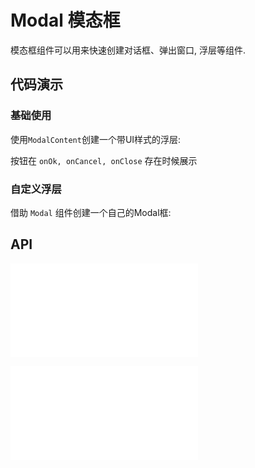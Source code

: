 # Modal 模态框

模态框组件可以用来快速创建对话框、弹出窗口, 浮层等组件.

## 代码演示

### 基础使用

使用`ModalContent`创建一个带UI样式的浮层:

按钮在 `onOk, onCancel, onClose` 存在时候展示

<code src="../../packages/wonder-ui/src/Modal/demo/demo1.tsx"></code>


### 自定义浮层

借助 `Modal` 组件创建一个自己的Modal框:

<code src="../../packages/wonder-ui/src/Modal/demo/demo2.tsx"></code>

## API

<embed src="../../packages/wonder-ui/src/Modal/index.md"></embed>

<embed src="../../packages/wonder-ui/src/ModalContent/index.md"></embed>
